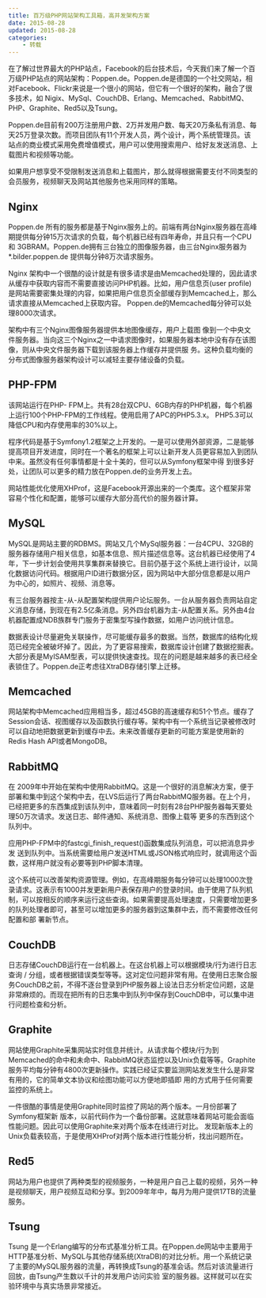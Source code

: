 ```yaml
---
title: 百万级PHP网站架构工具箱，高并发架构方案
date: 2015-08-28
updated: 2015-08-28
categories:
    - 转载
---
```


在了解过世界最大的PHP站点，Facebook的后台技术后，今天我们来了解一个百万级PHP站点的网站架构：Poppen.de。Poppen.de是德国的一个社交网站，相对Facebook、Flickr来说是一个很小的网站，但它有一个很好的架构，融合了很多技术，如 Nigix、MySql、CouchDB、Erlang、Memcached、RabbitMQ、PHP、Graphite、Red5以及Tsung。

Poppen.de目前有200万注册用户数、2万并发用户数、每天20万条私有消息、每天25万登录次数。而项目团队有11个开发人员，两个设计，两个系统管理员。该站点的商业模式采用免费增值模式，用户可以使用搜索用户、给好友发送消息、上载图片和视频等功能。

如果用户想享受不受限制发送消息和上载图片，那么就得根据需要支付不同类型的会员服务，视频聊天及网站其他服务也采用同样的策略。

## Nginx

Poppen.de 所有的服务都是基于Nginx服务上的。前端有两台Nginx服务器在高峰期提供每分钟15万次请求的负载，每个机器已经有四年寿命，并且只有一个CPU 和 3GBRAM。Poppen.de拥有三台独立的图像服务器，由三台Nginx服务器为 *.bilder.poppen.de 提供每分钟8万次请求服务。

Nginx 架构中一个很酷的设计就是有很多请求是由Memcached处理的，因此请求从缓存中获取内容而不需要直接访问PHP机器。比如，用户信息页(user profile)是网站需要密集处理的内容，如果把用户信息页全部缓存到Memcached上，那么请求直接从Memcached上获取内容。 Poppen.de的Memcached每分钟可以处理8000次请求。

架构中有三个Nginx图像服务器提供本地图像缓存，用户上载图 像到一个中央文件服务器。当向这三个Nginx之一中请求图像时，如果服务器本地中没有存在该图像，则从中央文件服务器下载到该服务器上作缓存并提供服 务。这种负载均衡的分布式图像服务器架构设计可以减轻主要存储设备的负载。

## PHP-FPM

该网站运行在PHP- FPM上。共有28台双CPU、6GB内存的PHP机器，每个机器上运行100个PHP-FPM的工作线程。使用启用了APC的PHP5.3.x。 PHP5.3可以降低CPU和内存使用率的30%以上。

程序代码是基于Symfony1.2框架之上开发的。一是可以使用外部资源，二是能够提高项目开发进度，同时在一个著名的框架上可以让新开发人员更容易加入到团队中来。虽然没有任何事情都是十全十美的，但可以从Symfony框架中得 到很多好处，让团队可以更多的精力放在Poppen.de的业务开发上去。

网站性能优化使用XHProf，这是Facebook开源出来的一个类库。这个框架非常容易个性化和配置，能够可以缓存大部分高代价的服务器计算。

## MySQL

MySQL是网站主要的RDBMS。网站又几个MySql服务器：一台4CPU、32GB的服务器存储用户相关信息，如基本信息、照片描述信息等。这台机器已经使用了4年，下一步计划会使用共享集群来替换它。目前仍基于这个系统上进行设计，以简化数据访问代码。根据用户ID进行数据分区，因为网站中大部分信息都是以用户 为中心的，如照片、视频、消息等。

有三台服务器按主-从-从配置架构提供用户论坛服务。一台从服务器负责网站自定义消息存储，到现在有2.5亿条消息。另外四台机器为主-从配置关系。另外由4台机器配置成NDB族群专门服务于密集型写操作数据，如用户访问统计信息。

数据表设计尽量避免关联操作，尽可能缓存最多的数据。当然，数据库的结构化规范已经完全被破坏掉了。因此，为了更容易搜索，数据库设计创建了数据挖掘表。大部分表是MyISAM型表，可以提供快速查找。现在的问题是越来越多的表已经全表锁住了。Poppen.de正考虑往XtraDB存储引擎上迁移。

## Memcached

网站架构中Memcached应用相当多，超过45GB的高速缓存和51个节点。缓存了Session会话、视图缓存以及函数执行缓存等。架构中有一个系统当记录被修改时可以自动地把数据更新到缓存中去。未来改善缓存更新的可能方案是使用新的Redis Hash API或者MongoDB。

## RabbitMQ

在 2009年中开始在架构中使用RabbitMQ。这是一个很好的消息解决方案，便于部署和集中到这个架构中去，在LVS后运行了两台RabbitMQ服务器。在上个月，已经把更多的东西集成到该队列中，意味着同一时刻有28台PHP服务器每天要处理50万次请求。发送日志、邮件通知、系统消息、图像上载等 更多的东西到这个队列中。

应用PHP-FPM中的fastcgi_finish_request()函数集成队列消息，可以把消息异步发 送到队列中。当系统需要给用户发送HTML或JSON格式响应时，就调用这个函数，这样用户就没有必要等到PHP脚本清理。

这个系统可以改善架构资源管理。例如，在高峰期服务每分钟可以处理1000次登录请求。这表示有1000并发更新用户表保存用户的登录时间。由于使用了队列机制，可以按相反的顺序来运行这些查询。如果需要提高处理速度，只需要增加更多的队列处理者即可，甚至可以增加更多的服务器到这集群中去，而不需要修改任何配置和部 署新节点。

## CouchDB

日志存储CouchDB运行在一台机器上。在这台机器上可以根据模块/行为进行日志查询 / 分组，或者根据错误类型等等。这对定位问题非常有用。在使用日志聚合服务CouchDB之前，不得不逐台登录到PHP服务器上设法日志分析定位问题，这是非常麻烦的。而现在把所有的日志集中到队列中保存到CouchDB中，可以集中进行问题检查和分析。

## Graphite

网站使用Graphite采集网站实时信息并统计。从请求每个模块/行为到Memcached的命中和未命中、RabbitMQ状态监控以及Unix负载等等。Graphite服务平均每分钟有4800次更新操作。实践已经证实要监测网站发发生什么是非常有用的，它的简单文本协议和绘图功能可以方便地即插即 用的方式用于任何需要监控的系统上。

一件很酷的事情是使用Graphite同时监控了网站的两个版本。一月份部署了Symfony框架新 版本，以前代码作为一个备份部署。这就意味着网站可能会面临性能问题。因此可以使用Graphite来对两个版本在线进行对比。
发现新版本上的Unix负载表较高，于是使用XHProf对两个版本进行性能分析，找出问题所在。

## Red5

网站为用户也提供了两种类型的视频服务，一种是用户自己上载的视频，另外一种是视频聊天，用户视频互动和分享。到2009年年中，每月为用户提供17TB的流量服务。

## Tsung

Tsung 是一个Erlang编写的分布式基准分析工具。在Poppen.de网站中主要用于HTTP基准分析、MySQL与其他存储系统(XtraDB)的对比分析。用一个系统记录了主要的MySQL服务器的流量，再转换成Tsung的基准会话。然后对该流量进行回放，由Tsung产生数以千计的并发用户访问实验 室的服务器。这样就可以在实验环境中与真实场景非常接近。